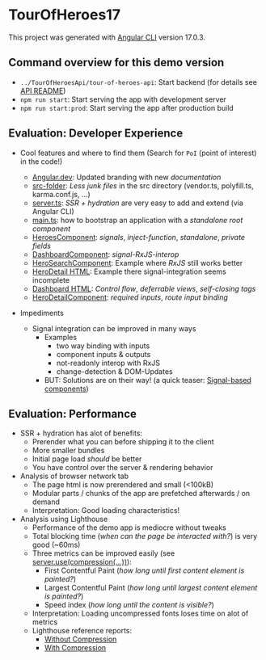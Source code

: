 # TourOfHeroes17

This project was generated with [Angular CLI](https://github.com/angular/angular-cli) version 17.0.3.

## Command overview for this demo version

- `../TourOfHeroesApi/tour-of-heroes-api`: Start backend (for details see [API README](../TourOfHeroesApi/README.md))
- `npm run start`: Start serving the app with development server
- `npm run start:prod`: Start serving the app after production build

## Evaluation: Developer Experience

- Cool features and where to find them (Search for `PoI` (point of interest) in the code!)

  - [Angular.dev](https://angular.dev): Updated branding with new _documentation_
  - [src-folder](./src/): _Less junk files_ in the src directory (vendor.ts, polyfill.ts, karma.conf.js, ...)
  - [server.ts](./server.ts): _SSR + hydration_ are very easy to add and extend (via Angular CLI)
  - [main.ts](./src/main.ts): how to bootstrap an application with a _standalone root component_
  - [HeroesComponent](./src/app/heroes/heroes.component.ts): _signals_, _inject-function_, _standalone_, _private fields_
  - [DashboardComponent](./src/app/dashboard/dashboard.component.ts): _signal-RxJS-interop_
  - [HeroSearchComponent](./src/app/hero-search/hero-search.component.ts): Example where _RxJS_ still works better
  - [HeroDetail HTML](./src/app/hero-detail/hero-detail.component.html): Example there signal-integration seems incomplete
  - [Dashboard HTML](./src/app/dashboard/dashboard.component.html): _Control flow_, _deferrable views_, _self-closing tags_
  - [HeroDetailComponent](./src/app/hero-detail/hero-detail.component.ts): _required inputs_, _route input binding_

- Impediments
  - Signal integration can be improved in many ways
    - Examples
      - two way binding with inputs
      - component inputs & outputs
      - not-readonly interop with RxJS
      - change-detection & DOM-Updates
    - BUT: Solutions are on their way! (a quick teaser: [Signal-based components](https://github.com/angular/angular/discussions/49682))

## Evaluation: Performance

- SSR + hydration has alot of benefits:
  - Prerender what you can before shipping it to the client
  - More smaller bundles
  - Initial page load _should_ be better
  - You have control over the server & rendering behavior
- Analysis of browser network tab
  - The page html is now prerendered and small (<100kB)
  - Modular parts / chunks of the app are prefetched afterwards / on demand
  - Interpretation: Good loading characteristics!
- Analysis using Lighthouse
  - Performance of the demo app is mediocre without tweaks
  - Total blocking time (_when can the page be interacted with?_) is very good (~60ms)
  - Three metrics can be improved easily (see [server.use(compression(...))](./server.ts)):
    - First Contentful Paint (_how long until first content element is painted?_)
    - Largest Contentful Paint (_how long until largest content element is painted?_)
    - Speed index (_how long until the content is visible?_)
  - Interpretation: Loading uncompressed fonts loses time on alot of metrics
  - Lighthouse reference reports:
    - [Without Compression](./lighthouse_report_no_compression.html)
    - [With Compression](./lighthouse_report_with_compression.html)
